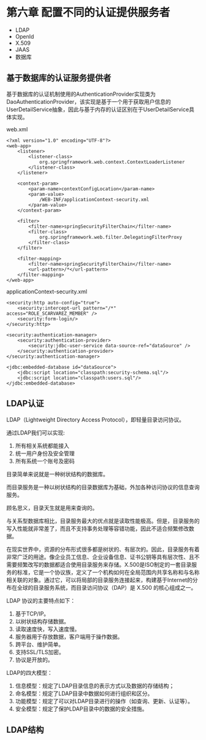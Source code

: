 # 第六章 配置不同的认证提供服务者

- LDAP
- OpenId
- X.509
- JAAS
- 数据库

## 基于数据库的认证服务提供者

基于数据库的认证机制使用的AuthenticationProvider实现类为DaoAuthenticationProvider，该实现是基于一个用于获取用户信息的UserDetailService抽象，因此与基于内存的认证区别在于UserDetailService具体实现。

web.xml

	<?xml version="1.0" encoding="UTF-8"?>
	<web-app>
		<listener>
			<listener-class>
				org.springframework.web.context.ContextLoaderListener
			</listener-class>
		</listener>

		<context-param>
			<param-name>contextConfigLocation</param-name>
			<param-value>
				/WEB-INF/applicationContext-security.xml
			</param-value>
		</context-param>

		<filter>
			<filter-name>springSecurityFilterChain</filter-name>
			<filter-class>
				org.springframework.web.filter.DelegatingFilterProxy
			</filter-class>
		</filter>

		<filter-mapping>
			<filter-name>springSecurityFilterChain</filter-name>
			<url-pattern>/*</url-pattern>
		</filter-mapping>
	</web-app>

applicationContext-security.xml

	<security:http auto-config="true">
		<security:intercept-url pattern="/*" access="ROLE_SCARVAREZ_MEMBER" />
		<security:form-login/>
	</security:http>

	<security:authentication-manager>
		<security:authentication-provider>
			<security:jdbc-user-service data-source-ref="dataSource" />
		</security:authentication-provider>
	</security:authentication-manager>

	<jdbc:embedded-database id="dataSource">
		<jdbc:script location="classpath:security-schema.sql"/>
		<jdbc:script location="classpath:users.sql"/>
	</jdbc:embedded-database>




## LDAP认证

LDAP（Lightweight Directory Access Protocol），即轻量目录访问协议。

通过LDAP我们可以实现:

1. 所有相关系统都能接入
2. 统一用户身份及安全管理
3. 所有系统一个账号及密码

目录简单来说就是一种树状结构的数据库。

而目录服务是一种以树状结构的目录数据库为基础，外加各种访问协议的信息查询服务。

顾名思义，目录天生就是用来查询的。

与关系型数据库相比，目录服务最大的优点就是读取性能极高。但是，目录服务的写入性能就非常差了，而且不支持事务处理等容错功能，因此不适合频繁修改数据。

在现实世界中，资源的分布形式很多都是树状的、有层次的。因此，目录服务有着非常广泛的用途。像企业员工信息、企业设备信息、证书公钥等具有层次性、且不需要频繁改写的数据都适合使用目录服务来存储。X.500是ISO制定的一套目录服务的标准，它是一个协议族，定义了一个机构如何在全局范围内共享名称和与名称相关联的对象。通过它，可以将局部的目录服务连接起来，构建基于Internet的分布在全球的目录服务系统，而目录访问协议（DAP）是 X.500 的核心组成之一。

LDAP 协议的主要特点如下：

1. 基于TCP/IP。
2. 以树状结构存储数据。
3. 读取速度快，写入速度慢。
4. 服务器用于存放数据，客户端用于操作数据。
5. 跨平台、维护简单。
6. 支持SSL/TLS加密。
7. 协议是开放的。

LDAP的四大模型：

1. 信息模型：规定了LDAP目录信息的表示方式以及数据的存储结构；
2. 命名模型：规定了LDAP目录中数据如何进行组织和区分。
3. 功能模型：规定了可以对LDAP目录进行的操作（如查询、更新、认证等）。
4. 安全模型：规定了保护LDAP目录中的数据的安全措施。

## LDAP结构

